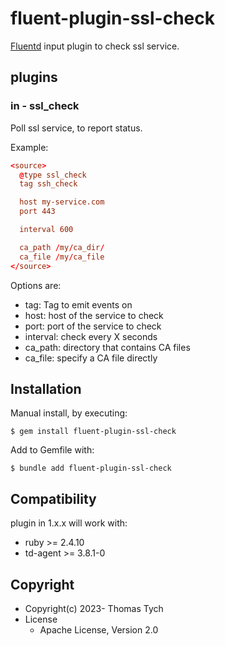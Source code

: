 # fluent-plugin-ssl-check

[Fluentd](https://fluentd.org/) input plugin to check ssl service.

## plugins

### in - ssl_check

Poll ssl service, to report status.

Example:

``` conf
<source>
  @type ssl_check
  tag ssh_check

  host my-service.com
  port 443

  interval 600

  ca_path /my/ca_dir/
  ca_file /my/ca_file
</source>
```

Options are:
* tag: Tag to emit events on
* host: host of the service to check
* port: port of the service to check
* interval: check every X seconds
* ca_path: directory that contains CA files
* ca_file: specify a CA file directly


## Installation

Manual install, by executing:

    $ gem install fluent-plugin-ssl-check

Add to Gemfile with:

    $ bundle add fluent-plugin-ssl-check


## Compatibility

plugin in 1.x.x will work with:
- ruby >= 2.4.10
- td-agent >= 3.8.1-0


## Copyright

* Copyright(c) 2023- Thomas Tych
* License
  * Apache License, Version 2.0
